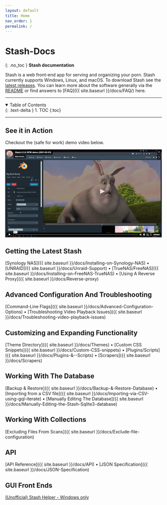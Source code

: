 ```yaml
---
layout: default
title: Home
nav_order: 1
permalink: /
---
```

# Stash-Docs
{: .no_toc }
**Stash documentation**

Stash is a web front-end app for serving and organizing your porn. Stash currently supports Windows, Linux, and macOS. To download Stash see the [latest releases](https://github.com/stashapp/stash/releases). You can learn more about the software generally via the [README](https://github.com/stashapp/stash/blob/master/README.md) or find answers to [FAQ]({{ site.baseurl }}/docs/FAQ/) here.

---

<details open markdown="block">
  <summary>
    Table of Contents
  </summary>
  {: .text-delta }
1. TOC
{:toc}
</details>

---

## See it in Action

Checkout the (safe for work) demo video below.

[![Stash 0.5.0 SFW demo (2021-02-23)](Home/assets/video.png)](https://player.vimeo.com/video/545323354 "Stash 0.5.0 SFW demo (2021-02-23)")

## Getting the Latest Stash

[Synology NAS]({{ site.baseurl }}/docs/Installing-on-Synology-NAS) • [UNRAID]({{ site.baseurl }}/docs/Unraid-Support) • [TrueNAS/FreeNAS]({{ site.baseurl }}/docs/Installing-on-FreeNAS-TrueNAS) • [Using A Reverse Proxy]({{ site.baseurl }}/docs/Reverse-proxy)

## Advanced Configuration And Troubleshooting

[Command-Line Flags]({{ site.baseurl }}/docs/Advanced-Configuration-Options) • [Troubleshooting Video Playback Issues]({{ site.baseurl }}/docs/Troubleshooting-video-playback-issues)

## Customizing and Expanding Functionality

[Theme Directory]({{ site.baseurl }}/docs/Themes) • [Custom CSS Snippets]({{ site.baseurl }}/docs/Custom-CSS-snippets) • [Plugins/Scripts]({{ site.baseurl }}/docs/Plugins-&--Scripts) • [Scrapers]({{ site.baseurl }}/docs/Scrapers)

## Working With The Database

[Backup & Restore]({{ site.baseurl }}/docs/Backup-&-Restore-Database) • [Importing from a CSV file]({{ site.baseurl }}/docs/Importing-via-CSV-using-gql-iterate) •  [Manually Editing The Database]({{ site.baseurl }}/docs/Manually-Editing-the-Stash-Sqlite3-database)

## Working With Collections

[Excluding Files From Scans]({{ site.baseurl }}/docs/Exclude-file-configuration)

## API

[API Reference]({{ site.baseurl }}/docs/API) • [JSON Specification]({{ site.baseurl }}/docs/JSON-Specification) 

## GUI Front Ends

[(Unofficial) Stash Helper - Windows only](https://github.com/philpw99/Stash_Helper)